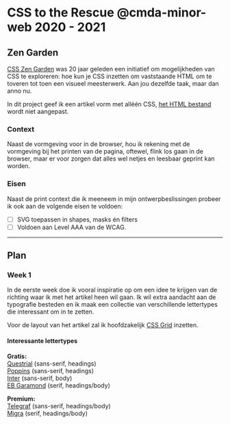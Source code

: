 # CSS to the Rescue @cmda-minor-web 2020 - 2021

## Zen Garden

[CSS Zen Garden](http://www.csszengarden.com/) was 20 jaar geleden een initiatief om mogelijkheden van CSS te exploreren: hoe kun je CSS inzetten om vaststaande HTML om te toveren tot toen een visueel meesterwerk. Aan jou dezelfde taak, maar dan anno nu.

In dit project geef ik een artikel vorm met alléén CSS, [het HTML bestand](zengarden/index.html) wordt niet aangepast.

### Context

Naast de vormgeving voor in de browser, hou ik rekening met de vormgeving bij het printen van de pagina, oftewel, flink los gaan in de browser, maar er voor zorgen dat alles wel netjes en leesbaar geprint kan worden.

### Eisen

Naast de print context die ik meeneem in mijn ontwerpbeslissingen probeer ik ook aan de volgende eisen te voldoen:

- [ ] SVG toepassen in shapes, masks én filters
- [ ] Voldoen aan Level AAA van de WCAG.

---

## Plan

### Week 1

In de eerste week doe ik vooral inspiratie op om een idee te krijgen van de richting waar ik met het artikel heen wil gaan. Ik wil extra aandacht aan de typografie besteden en ik maak een collectie van verschillende lettertypes die interessant om in te zetten.

Voor de layout van het artikel zal ik hoofdzakelijk [CSS Grid](https://developer.mozilla.org/en-US/docs/Web/CSS/CSS_Grid_Layout) inzetten.

#### Interessante lettertypes

**Gratis:**  
[Questrial](https://fonts.google.com/specimen/Questrial) (sans-serif, headings)  
[Poppins](https://fonts.google.com/specimen/Poppins) (sans-serif, headings)  
[Inter](https://fonts.google.com/specimen/Inter) (sans-serif, body)  
[EB Garamond](https://fonts.google.com/specimen/EB+Garamond) (serif, headings/body)

**Premium:**  
[Telegraf](https://pangrampangram.com/products/telegraf?variant=32840640167990) (sans-serif, headings/body)  
[Migra](https://pangrampangram.com/products/migra) (serif, headings/body)
